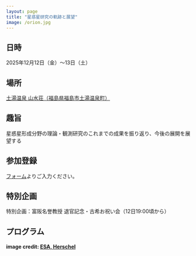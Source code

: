 ```yaml
---
layout: page    
title: "星惑星研究の軌跡と展望"
image: /orion.jpg
---
```


## 日時
2025年12月12日（金）～13日（土）

## 場所
[土湯温泉 山水荘（福島県福島市土湯温泉町）](https://www.sansuiso.jp)

## 趣旨
星惑星形成分野の理論・観測研究のこれまでの成果を振り返り、今後の展開を展望する

## 参加登録

[フォーム](https://docs.google.com/forms/d/e/1FAIpQLSePsvjfilbTGOZiPRERB5-rn2yHnODjhmZ9shcoFjz8XOdg4Q/viewform)よりご入力ください。

## 特別企画

特別企画：富阪名誉教授 退官記念・古希お祝い会（12日19:00頃から）
 
## プログラム 

#### image credit: [ESA, Herschel](https://sci.esa.int/web/herschel/-/55953-orion-a-molecular-cloud)
